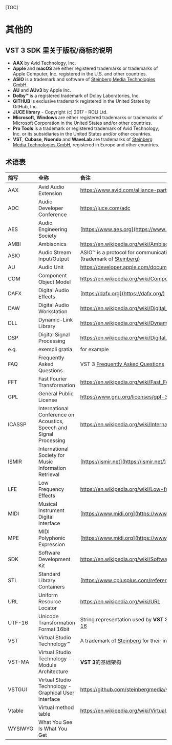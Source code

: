 [TOC]


# 其他的

## VST 3 SDK 里关于版权/商标的说明

- **AAX** by Avid Technology, Inc.
- **Apple** and **macOS** are either registered trademarks or trademarks of Apple Computer, Inc. registered in the U.S. and other countries.
- **ASIO** is a trademark and software of [Steinberg Media Technologies GmbH](http://www.steinberg.net/).
- **AU** and **AUv3** by Apple Inc.
- **Dolby™** is a registered trademark of Dolby Laboratories, Inc.
- **GITHUB** is exclusive trademark registered in the United States by GitHub, Inc.
- **JUCE library** - Copyright (c) 2017 - ROLI Ltd.
- **Microsoft**, **Windows** are either registered trademarks or trademarks of Microsoft Corporation in the United States and/or other countries.
- **Pro Tools** is a trademark or registered trademark of Avid Technology, Inc. or its subsidiaries in the United States and/or other countries.
- **VST**, **Cubase**, **Nuendo** and **WaveLab** are trademarks of [Steinberg Media Technologies GmbH](http://www.steinberg.net/), registered in Europe and other countries.



## 术语表

| 简写    | 全称                                                         | 备注                                                         |
| :------ | :----------------------------------------------------------- | :----------------------------------------------------------- |
| AAX     | Avid Audio Extension                                         | <https://www.avid.com/alliance-partner-program/aax-connectivity-toolkit> |
| ADC     | Audio Developer Conference                                   | <https://juce.com/adc>                                       |
| AES     | Audio Engineering Society                                    | [https://www.aes.org](https://www.aes.org/)                  |
| AMBI    | Ambisonics                                                   | <https://en.wikipedia.org/wiki/Ambisonics>                   |
| ASIO    | Audio Stream Input/Output                                    | ASIO™ is a protocol for communication between a software application and a computer's sound card (trademark of [Steinberg)](http://www.steinberg.net/en/home.html) |
| AU      | Audio Unit                                                   | <https://developer.apple.com/documentation/audiounit>        |
| COM     | Component Object Model                                       | <https://en.wikipedia.org/wiki/Component_Object_Model>       |
| DAFX    | Digital Audio Effects                                        | [https://dafx.org](https://dafx.org/)                        |
| DAW     | Digital Audio Workstation                                    | <https://en.wikipedia.org/wiki/Digital_audio_workstation>    |
| DLL     | Dynamic-Link Library                                         | <https://en.wikipedia.org/wiki/Dynamic-link_library>         |
| DSP     | Digital Signal Processing                                    | <https://en.wikipedia.org/wiki/Digital_signal_processing>    |
| e.g.    | exempli gratia                                               | for example                                                  |
| FAQ     | Frequently Asked Questions                                   | VST 3 [Frequently Asked Questions](https://developer.steinberg.help/display/VST/Frequently+Asked+Questions) |
| FFT     | Fast Fourier Transformation                                  | <https://en.wikipedia.org/wiki/Fast_Fourier_transform>       |
| GPL     | General Public License                                       | <https://www.gnu.org/licenses/gpl-3.0.en.html>               |
| ICASSP  | International Conference on Acoustics, Speech and Signal Processing | <https://en.wikipedia.org/wiki/International_Conference_on_Acoustics,_Speech,_and_Signal_Processing> |
| ISMIR   | International Society for Music Information Retrieval        | [https://ismir.net](https://ismir.net/)                      |
| LFE     | Low Frequency Effects                                        | <https://en.wikipedia.org/wiki/Low-frequency_effects>        |
| MIDI    | Musical Instrument Digital Interface                         | [https://www.midi.org](https://www.midi.org/)                |
| MPE     | MIDI Polyphonic Expression                                   | [https://www.midi.org](https://www.midi.org/)                |
| SDK     | Software Development Kit                                     | <https://en.wikipedia.org/wiki/Software_development_kit>     |
| STL     | Standard Library Containers                                  | [https://www.cplusplus.com/reference/stl/](http://www.cplusplus.com/reference/stl/) |
| URL     | Uniform Resource Locator                                     | <https://en.wikipedia.org/wiki/URL>                          |
| UTF-16  | Unicode Transformation Format 16bit                          | String representation used by **VST 3** for exchanging with the host.<https://en.wikipedia.org/wiki/UTF-16> |
| VST     | Virtual Studio Technology™                                   | A trademark of [Steinberg](http://www.steinberg.net/en/home.html) for their interface standard for integrating software plug-ins with DAWs. |
| VST-MA  | Virtual Studio Technology - Module Architecture              | **VST 3**的基础架构                                          |
| VSTGUI  | Virtual Studio Technology - Graphical User Interface         | <https://github.com/steinbergmedia/vstgui>                   |
| Vtable  | Virtual method table                                         | <https://en.wikipedia.org/wiki/Virtual_method_table>         |
| WYSIWYG | What You See Is What You Get                                 |                                                              |